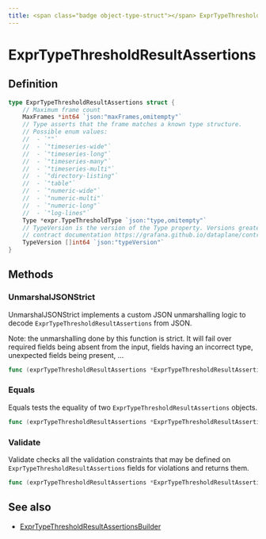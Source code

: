 ```yaml
---
title: <span class="badge object-type-struct"></span> ExprTypeThresholdResultAssertions
---
```

# <span class="badge object-type-struct"></span> ExprTypeThresholdResultAssertions

## Definition

```go
type ExprTypeThresholdResultAssertions struct {
    // Maximum frame count
    MaxFrames *int64 `json:"maxFrames,omitempty"`
    // Type asserts that the frame matches a known type structure.
    // Possible enum values:
    //  - `""` 
    //  - `"timeseries-wide"` 
    //  - `"timeseries-long"` 
    //  - `"timeseries-many"` 
    //  - `"timeseries-multi"` 
    //  - `"directory-listing"` 
    //  - `"table"` 
    //  - `"numeric-wide"` 
    //  - `"numeric-multi"` 
    //  - `"numeric-long"` 
    //  - `"log-lines"` 
    Type *expr.TypeThresholdType `json:"type,omitempty"`
    // TypeVersion is the version of the Type property. Versions greater than 0.0 correspond to the dataplane
    // contract documentation https://grafana.github.io/dataplane/contract/.
    TypeVersion []int64 `json:"typeVersion"`
}
```
## Methods

### <span class="badge object-method"></span> UnmarshalJSONStrict

UnmarshalJSONStrict implements a custom JSON unmarshalling logic to decode `ExprTypeThresholdResultAssertions` from JSON.

Note: the unmarshalling done by this function is strict. It will fail over required fields being absent from the input, fields having an incorrect type, unexpected fields being present, …

```go
func (exprTypeThresholdResultAssertions *ExprTypeThresholdResultAssertions) UnmarshalJSONStrict(raw []byte) error
```

### <span class="badge object-method"></span> Equals

Equals tests the equality of two `ExprTypeThresholdResultAssertions` objects.

```go
func (exprTypeThresholdResultAssertions *ExprTypeThresholdResultAssertions) Equals(other ExprTypeThresholdResultAssertions) bool
```

### <span class="badge object-method"></span> Validate

Validate checks all the validation constraints that may be defined on `ExprTypeThresholdResultAssertions` fields for violations and returns them.

```go
func (exprTypeThresholdResultAssertions *ExprTypeThresholdResultAssertions) Validate() error
```

## See also

 * <span class="badge builder"></span> [ExprTypeThresholdResultAssertionsBuilder](./builder-ExprTypeThresholdResultAssertionsBuilder.md)

